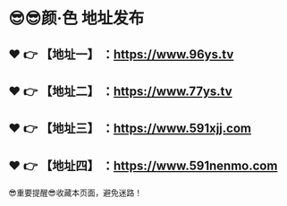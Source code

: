 :sunglasses::sunglasses:颜·色 地址发布
==
:heart: :point_right: 【地址一】 ：https://www.96ys.tv
------
:heart: :point_right: 【地址二】 ：https://www.77ys.tv
------
:heart: :point_right: 【地址三】 ：https://www.591xjj.com
------
:heart: :point_right: 【地址四】 ：https://www.591nenmo.com
------
:sunglasses:重要提醒:sunglasses:收藏本页面，避免迷路！
